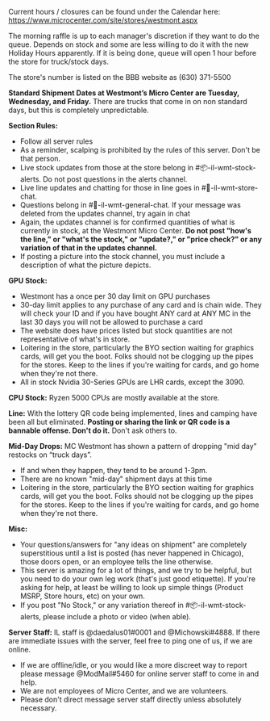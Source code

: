Current hours / closures can be found under the Calendar here: https://www.microcenter.com/site/stores/westmont.aspx

The morning raffle is up to each manager's discretion if they want to do the queue. Depends on stock and some are less willing to do it with the new Holiday Hours apparently. If it is being done, queue will open 1 hour before the store for truck/stock days.

The store's number is listed on the BBB website as (630) 371-5500

**Standard Shipment Dates at Westmont’s Micro Center are Tuesday, Wednesday, and Friday.** There are trucks that come in on non standard days, but this is completely unpredictable.

**Section Rules:**
- Follow all server rules
- As a reminder, scalping is prohibited by the rules of this server. Don't be that person.
- Live stock updates from those at the store belong in #📦-il-wmt-stock-alerts. Do not post questions in the alerts channel.
- Live line updates and chatting for those in line goes in #🧑-il-wmt-store-chat.
- Questions belong in #💬-il-wmt-general-chat. If your message was deleted from the updates channel, try again in chat
- Again, the updates channel is for confirmed quantities of what is currently in stock, at the Westmont Micro Center. **Do not post "how's the line," or "what's the stock," or "update?," or "price check?" or any variation of that in the updates channel.**
- If posting a picture into the stock channel, you must include a description of what the picture depicts.

**GPU Stock:**
- Westmont has a once per 30 day limit on GPU purchases
- 30-day limit applies to any purchase of any card and is chain wide. They will check your ID and if you have bought ANY card at ANY MC in the last 30 days you will not be allowed to purchase a card
- The website does have prices listed but stock quantities are not representative of what's in store.
- Loitering in the store, particularly the BYO section waiting for graphics cards, will get you the boot. Folks should not be clogging up the pipes for the stores. Keep to the lines if you're waiting for cards, and go home when they're not there.
- All in stock Nvidia 30-Series GPUs are LHR cards,  except the 3090.

**CPU Stock:**
Ryzen 5000 CPUs are mostly available at the store.

**Line:**
With the lottery QR code being implemented, lines and camping have been all but eliminated. **Posting or sharing the link or QR code is a bannable offense. Don't do it.** Don't ask others to.

**Mid-Day Drops:**
MC Westmont has shown a pattern of dropping "mid day" restocks on “truck days”. 
- If and when they happen, they tend to be around 1-3pm. 
- There are no known "mid-day" shipment days at this time
- Loitering in the store, particularly the BYO section waiting for graphics cards, will get you the boot. Folks should not be clogging up the pipes for the stores. Keep to the lines if you're waiting for cards, and go home when they're not there.

**Misc:**
- Your questions/answers for "any ideas on shipment" are completely superstitious until a list is posted (has never happened in Chicago), those doors open, or an employee tells the line otherwise.
- This server is amazing for a lot of things, and we try to be helpful, but you need to do your own leg work (that's just good etiquette). If you're asking for help, at least be willing to look up simple things (Product MSRP, Store hours, etc) on your own.
- If you post "No Stock," or any variation thereof in #📦-il-wmt-stock-alerts, please include a photo or video (when able).

**Server Staff:**
IL staff is @daedalus01#0001 and @Michowski#4888. If there are immediate issues with the server, feel free to ping one of us, if we are online. 
- If we are offline/idle, or you would like a more discreet way to report please message @ModMail#5460 for online server staff to come in and help. 
- We are not employees of Micro Center, and we are volunteers.
- Please don't direct message server staff directly unless absolutely necessary.